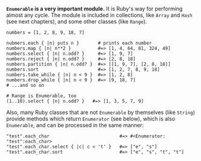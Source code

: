 **`Enumerable` is a very important module.** It is Ruby's way for performing almost any cycle. The module is included in collections, like `Array` and `Hash` (see next chapters), and some other classes (like `Range`).

    numbers = [1, 2, 8, 9, 18, 7]

    nubmers.each { |n| puts n }       # prints each number
    numbers.map { |n| n**2 }          #=> [1, 4, 64, 81, 324, 49]
    numbers.select { |n| n.odd? }     #=> [1, 9, 7]
    numbers.reject { |n| n.odd? }     #=> [2, 8, 18]
    numbers.partition { |n| n.odd? }  #=> [[1, 9, 7], [2, 8, 18]]
    numbers.sort                      #=> [1, 2, 7, 8, 9, 18]
    numbers.take_while { |n| n < 9 }  #=> [1, 2, 8]
    numbers.drop_while { |n| n < 9 }  #=> [9, 18, 7]
    # ...and so on

    # Range is Enumerable, too
    (1..10).select { |n| n.odd? }   #=> [1, 3, 5, 7, 9]

Also, many Ruby classes that are not `Enumerable` by themselves (like `String`) provide methods which return `Enumerator` (see below), which is also `Enumerable`, and can be processed in the same manner:

    "test".each_char                          #=> #<Enumerator: "test":each_char>
    "test".each_char.select { |c| c < 't' }   #=> ["e", "s"]
    "test".each_char.sort                     #=> ["e", "s", "t", "t"]

